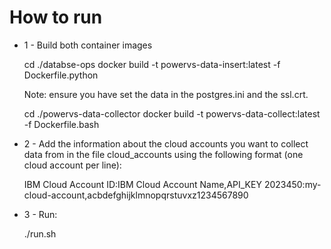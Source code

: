 # How to run

* 1 - Build both container images

    cd ./databse-ops
    docker build -t powervs-data-insert:latest -f Dockerfile.python

    Note: ensure you have set the data in the postgres.ini and the ssl.crt.

    cd ./powervs-data-collector
    docker build -t powervs-data-collect:latest -f Dockerfile.bash

* 2 - Add the information about the cloud accounts you want to collect data from in the file cloud_accounts using the following format (one cloud account per line):

    IBM Cloud Account ID:IBM Cloud Account Name,API_KEY
    2023450:my-cloud-account,acbdefghijklmnopqrstuvxz1234567890

* 3 - Run:

    ./run.sh
